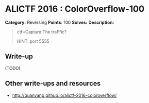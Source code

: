 # ALICTF 2016 : ColorOverflow-100

**Category:** Reversing
**Points:** 100
**Solves:** 
**Description:**

> ctf=Capture The traFfic?
> 
> HINT: port 5555


## Write-up

(TODO)

## Other write-ups and resources

* http://quanyang.github.io/alictf-2016-coloroverflow/
